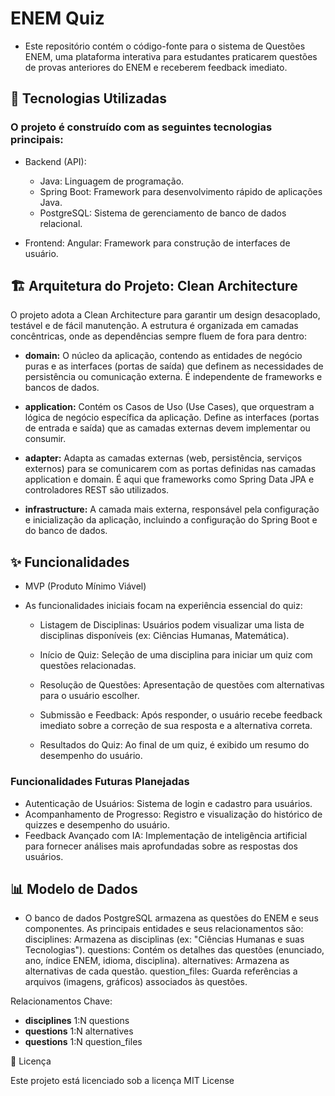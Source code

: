 # ENEM Quiz 

- Este repositório contém o código-fonte para o sistema de Questões ENEM, uma plataforma interativa para estudantes praticarem questões de provas anteriores do ENEM e receberem feedback imediato.


## 🚀 Tecnologias Utilizadas

### O projeto é construído com as seguintes tecnologias principais:
  - Backend (API):
      - Java: Linguagem de programação.
      - Spring Boot: Framework para desenvolvimento rápido de aplicações Java.
      - PostgreSQL: Sistema de gerenciamento de banco de dados relacional.

  - Frontend:
        Angular: Framework para construção de interfaces de usuário.

## 🏗️ Arquitetura do Projeto: Clean Architecture

O projeto adota a Clean Architecture para garantir um design desacoplado, testável e de fácil manutenção. A estrutura é organizada em camadas concêntricas, onde as dependências sempre fluem de fora para dentro:
  - **domain:** O núcleo da aplicação, contendo as entidades de negócio puras e as interfaces (portas de saída) que definem as necessidades de persistência ou comunicação externa. É independente de frameworks e bancos de dados.

  - **application:** Contém os Casos de Uso (Use Cases), que orquestram a lógica de negócio específica da aplicação. Define as interfaces (portas de entrada e saída) que as camadas externas devem implementar ou consumir.

  - **adapter:** Adapta as camadas externas (web, persistência, serviços externos) para se comunicarem com as portas definidas nas camadas application e domain. É aqui que frameworks como Spring Data JPA e controladores REST são utilizados.

  - **infrastructure:** A camada mais externa, responsável pela configuração e inicialização da aplicação, incluindo a configuração do Spring Boot e do banco de dados.

## ✨ Funcionalidades
- MVP (Produto Mínimo Viável)

- As funcionalidades iniciais focam na experiência essencial do quiz:
    - Listagem de Disciplinas: Usuários podem visualizar uma lista de disciplinas disponíveis (ex: Ciências Humanas, Matemática).

    - Início de Quiz: Seleção de uma disciplina para iniciar um quiz com questões relacionadas.

    - Resolução de Questões: Apresentação de questões com alternativas para o usuário escolher.

    - Submissão e Feedback: Após responder, o usuário recebe feedback imediato sobre a correção de sua resposta e a alternativa correta.

    - Resultados do Quiz: Ao final de um quiz, é exibido um resumo do desempenho do usuário.

 ### Funcionalidades Futuras Planejadas
  - Autenticação de Usuários: Sistema de login e cadastro para usuários.
  - Acompanhamento de Progresso: Registro e visualização do histórico de quizzes e desempenho do usuário.
  - Feedback Avançado com IA: Implementação de inteligência artificial para fornecer análises mais aprofundadas sobre as respostas dos usuários.

## 📊 Modelo de Dados
- O banco de dados PostgreSQL armazena as questões do ENEM e seus componentes. As principais entidades e seus relacionamentos são:
    disciplines: Armazena as disciplinas (ex: "Ciências Humanas e suas Tecnologias").
    questions: Contém os detalhes das questões (enunciado, ano, índice ENEM, idioma, disciplina).
    alternatives: Armazena as alternativas de cada questão.
    question_files: Guarda referências a arquivos (imagens, gráficos) associados às questões.

Relacionamentos Chave:
  - **disciplines** 1:N questions
  - **questions** 1:N alternatives
  - **questions** 1:N question_files


📄 Licença

Este projeto está licenciado sob a licença MIT License

